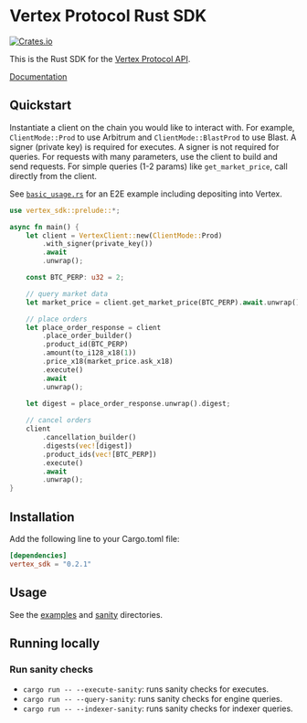 # Vertex Protocol Rust SDK
[![Crates.io][crates-img]][crates-url]

This is the Rust SDK for the [Vertex Protocol API](https://vertex-protocol.gitbook.io/docs/developer-resources/api).

[Documentation](https://docs.rs/vertex-sdk/latest/vertex_sdk/)

## Quickstart
Instantiate a client on the chain you would like to interact with. 
For example, `ClientMode::Prod` to use Arbitrum and `ClientMode::BlastProd` to use Blast.
A signer (private key) is required for executes. 
A signer is not required for queries.
For requests with many parameters, use the client to build and send requests.
For simple queries (1-2 params) like `get_market_price`, call directly from the client.



See [`basic_usage.rs`](examples/basic_usage.rs) for an E2E example including depositing into Vertex. 

```rust
use vertex_sdk::prelude::*;

async fn main() {
    let client = VertexClient::new(ClientMode::Prod)
        .with_signer(private_key())
        .await
        .unwrap();

    const BTC_PERP: u32 = 2;

    // query market data
    let market_price = client.get_market_price(BTC_PERP).await.unwrap();

    // place orders
    let place_order_response = client
        .place_order_builder()
        .product_id(BTC_PERP)
        .amount(to_i128_x18(1))
        .price_x18(market_price.ask_x18)
        .execute()
        .await
        .unwrap();
    
    let digest = place_order_response.unwrap().digest;

    // cancel orders
    client
        .cancellation_builder()
        .digests(vec![digest])
        .product_ids(vec![BTC_PERP])
        .execute()
        .await
        .unwrap();
}
```


## Installation

Add the following line to your Cargo.toml file:
```toml
[dependencies]
vertex_sdk = "0.2.1"
```

## Usage 
See the [examples](https://github.com/vertex-protocol/vertex-rust-sdk/tree/main/examples) and [sanity](https://github.com/vertex-protocol/vertex-rust-sdk/tree/main/src/sanity) directories.

## Running locally
### Run sanity checks

- `cargo run -- --execute-sanity`: runs sanity checks for executes.
- `cargo run -- --query-sanity`: runs sanity checks for engine queries.
- `cargo run -- --indexer-sanity`: runs sanity checks for indexer queries.

[crates-img]: https://img.shields.io/crates/v/vertex-sdk
[crates-url]: https://crates.io/crates/vertex-sdk


